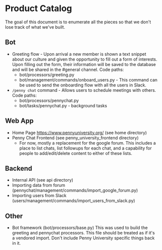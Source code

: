 # Product Catalog
The goal of this document is to enumerate all the pieces so that we don't lose track of what we've built.

## Bot 
* Greeting flow - Upon arrival a new member is shown a text snippet about our culture and given the opportunity to fill out a form of interests. Upon filling out the form, their information will be saved to the database and will be shared in the #general channel. Code paths:
    * bot/processors/greeting.py
    * bot/management/commands/onboard_users.py - This command can be used to send the onboarding flow with all the users in Slack.
* `/penny chat` command - Allows users to schedule meetings with others. Code paths:
    * bot/processors/pennychat.py
    * bot/tasks/pennychat.py - background tasks
    
## Web App
* Home Page https://www.pennyuniversity.org/ (see home directory)
* Penny Chat Frontend (see penny_university_frontend directory)
    * For now, mostly a replacement for the google forum. This includes a place to list chats, list followups for each chat, and a capability for people to add/edit/delete content to either of these lists.

## Backend   
* Internal API (see api directory)
* Importing data from forum (pennychat/management/commands/import_google_forum.py)
* Importing users from Slack (users/management/commands/import_users_from_slack.py)

## Other
* Bot framework (bot/processors/base.py) This was used to build the greeting and pennychat processors. This file should be treated as if it's a vendored import. Don't include Penny University specific things back in it.
